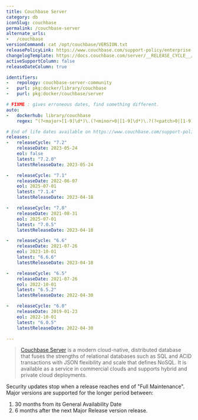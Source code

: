 ```yaml
---
title: Couchbase Server
category: db
iconSlug: couchbase
permalink: /couchbase-server
alternate_urls:
-   /couchbase
versionCommand: cat /opt/couchbase/VERSION.txt
releasePolicyLink: https://www.couchbase.com/support-policy/enterprise-software/
changelogTemplate: https://docs.couchbase.com/server/__RELEASE_CYCLE__/release-notes/relnotes.html
activeSupportColumn: false
releaseDateColumn: true

identifiers:
-   repology: couchbase-server-community
-   purl: pkg:docker/library/couchbase
-   purl: pkg:docker/couchbase/server

# FIXME : gives erroneous dates, find something different.
auto:
-   dockerhub: library/couchbase
    regex: ^(?<major>[1-9]\d*)\.(?<minor>0|[1-9]\d*)\.?(?<patch>0|[1-9]\d*)?$

# End of life dates available on https://www.couchbase.com/support-policy/enterprise-software/
releases:
-   releaseCycle: "7.2"
    releaseDate: 2023-05-24
    eol: false
    latest: "7.2.0"
    latestReleaseDate: 2023-05-24

-   releaseCycle: "7.1"
    releaseDate: 2022-06-07
    eol: 2025-07-01
    latest: "7.1.4"
    latestReleaseDate: 2023-04-18

-   releaseCycle: "7.0"
    releaseDate: 2021-08-31
    eol: 2025-07-01
    latest: "7.0.5"
    latestReleaseDate: 2023-04-18

-   releaseCycle: "6.6"
    releaseDate: 2021-07-26
    eol: 2023-10-01
    latest: "6.6.6"
    latestReleaseDate: 2023-04-18

-   releaseCycle: "6.5"
    releaseDate: 2021-07-26
    eol: 2022-10-01
    latest: "6.5.2"
    latestReleaseDate: 2022-04-30

-   releaseCycle: "6.0"
    releaseDate: 2019-01-23
    eol: 2022-10-01
    latest: "6.0.5"
    latestReleaseDate: 2022-04-30

---
```


> [Couchbase Server](https://www.couchbase.com/products/server) is a modern cloud-native,
> distributed database that fuses the strengths of relational databases such as SQL and ACID
> transactions with JSON flexibility and scale that defines NoSQL. It is available as a service in
> commercial clouds and supports hybrid and private cloud deployments.

Security updates stop when a release reaches end of "Full Maintenance". Major versions are supported
for the longer period between:

1. 30 months from its General Availability Date
2. 6 months after the next Major Release version release.
